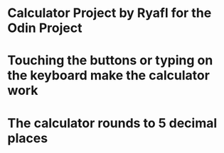 # Calculator Project by Ryafl for the Odin Project
# Touching the buttons or typing on the keyboard make the calculator work
# The calculator rounds to 5 decimal places